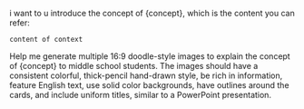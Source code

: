 i want to u introduce the concept of {concept}, which is the content you can refer:

```
content of context
```

Help me generate multiple 16:9 doodle-style images to explain the concept of {concept} to middle school students. The images should have a consistent colorful, thick-pencil hand-drawn style, be rich in information, feature English text, use solid color backgrounds, have outlines around the cards, and include uniform titles, similar to a PowerPoint presentation.